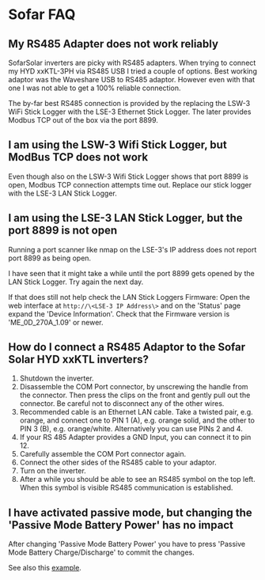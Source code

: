 # Sofar FAQ

## My RS485 Adapter does not work reliably

SofarSolar inverters are picky with RS485 adapters. When trying to connect my HYD xxKTL-3PH via RS485 USB I tried a couple of options. Best working adaptor was the Waveshare USB to RS485 adaptor. However even with that one I was not able to get a 100% reliable connection.

The by-far best RS485 connection is provided by the replacing the LSW-3 WiFi Stick Logger with the LSE-3 Ethernet Stick Logger. The later provides Modbus TCP out of the box via the port 8899.

## I am using the LSW-3 Wifi Stick Logger, but ModBus TCP does not work

Even though also on the LSW-3 Wifi Stick Logger shows that port 8899 is open, Modbus TCP connection attempts time out. Replace our stick logger with the LSE-3 LAN Stick Logger.

## I am using the LSE-3 LAN Stick Logger, but the port 8899 is not open

Running a port scanner like nmap on the LSE-3's IP address does not report port 8899 as being open.

I have seen that it might take a while until the port 8899 gets opened by the LAN Stick Logger. Try again the next day.

If that does still not help check the LAN Stick Loggers Firmware: Open the web interface at `http://\<LSE-3 IP Address\>` and on the 'Status' page expand the 'Device Information'. Check that the Firmware version is 'ME_0D_270A_1.09' or newer.

## How do I connect a RS485 Adaptor to the Sofar Solar HYD xxKTL inverters?

1. Shutdown the inverter.
2. Disassemble the COM Port connector, by unscrewing the handle from the connector. Then press the clips on the front and gently pull out the connector. Be careful not to disconnect any of the other wires.
3. Recommended cable is an Ethernet LAN cable. Take a twisted pair, e.g. orange, and connect one to PIN 1 (A), e.g. orange solid, and the other to PIN 3 (B), e.g. orange/white. Alternatively you can use PINs 2 and 4.
4. If your RS 485 Adapter provides a GND Input, you can connect it to pin 12.
5. Carefully assemble the COM Port connector again.
6. Connect the other sides of the RS485 cable to your adaptor.
7. Turn on the inverter.
8. After a while you should be able to see an RS485 symbol on the top left. When this symbol is visible RS485 communication is established.

## I have activated passive mode, but changing the 'Passive Mode Battery Power' has no impact

After changing 'Passive Mode Battery Power' you have to press 'Passive Mode Battery Charge/Discharge' to commit the changes.

See also this [example](https://github.com/wills106/homeassistant-solax-modbus/discussions/612).